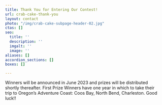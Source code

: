 ```yaml
---
title: Thank You for Entering Our Contest!
url: crab-cake-thank-you
layout: contact
photo: "/img/crab-cake-subpage-header-02.jpg"
ctas: []
seo:
  title: ''
  description: ''
  imgalt: ''
  image: ''
aliases: []
accordion_sections: []
boxes: []

---
```

Winners will be announced in June 2023 and prizes will be distributed shortly thereafter. First Prize Winners have one year in which to take their trip to Oregon’s Adventure Coast: Coos Bay, North Bend, Charleston. Good luck!!